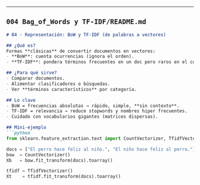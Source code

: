 
---

## `004 Bag_of_Words y TF-IDF/README.md`
```markdown
# 04 · Representación: BoW y TF-IDF (de palabras a vectores)

## ¿Qué es?
Formas **clásicas** de convertir documentos en vectores:
- **BoW**: cuenta ocurrencias (ignora el orden).
- **TF-IDF**: pondera términos frecuentes en un doc pero raros en el corpus.

## ¿Para qué sirve?
- Comparar documentos.
- Alimentar clasificadores o búsquedas.
- Ver **términos característicos** por categoría.

## Lo clave
- BoW = frecuencias absolutas → rápido, simple, **sin contexto**.
- TF-IDF = relevancia → reduce stopwords y nombres hiper frecuentes.
- Cuidado con vocabularios gigantes (matrices dispersas).

## Mini-ejemplo
```python
from sklearn.feature_extraction.text import CountVectorizer, TfidfVectorizer

docs = ["El perro hace feliz al niño.", "El niño hace feliz al perro."]
bow  = CountVectorizer()
Xb   = bow.fit_transform(docs).toarray()

tfidf = TfidfVectorizer()
Xt    = tfidf.fit_transform(docs).toarray()
